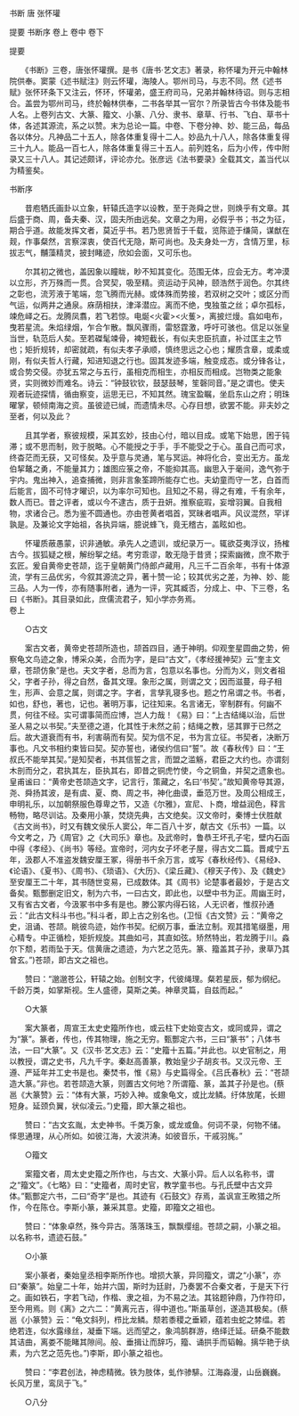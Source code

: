 <!-- { "loadSidebar": true } -->
书断 唐 张怀瓘

提要
书断序
卷上
卷中
卷下
 
 
提要

　　《书断》三卷，唐张怀瓘撰。是书《唐书·艺文志》著录，称怀瓘为开元中翰林院供奉。窦蒙《述书赋注》则云怀瓘，海陵人。鄂州司马，与志不同。然《述书赋》张怀环条下又注云，怀环，怀瓘弟，盛王府司马，兄弟并翰林待诏。则与志相合。盖尝为鄂州司马，终於翰林供奉，二书各举其一官尔？所录皆古今书体及能书人名。上卷列古文、大篆、籀文、小篆、八分、隶书、章草、行书、飞白、草书十体，各述其源流，系之以赞。末为总论一篇。中卷、下卷分神、妙、能三品，每品各以体分。凡神品二十五人，除各体重复得十二人。妙品九十八人，除各体重复得三十九人。能品一百七人，除各体重复得三十五人。前列姓名，后为小传，传中附录又三十八人。其记述颇详，评论亦允。张彦远《法书要录》全载其文，盖当代以为精鉴矣。  

书断序

　　昔庖牺氏画卦以立象，轩辕氏造字以设教，至于尧舜之世，则焕乎有文章。其后盛于商、周，备夫秦、汉，固夫所由远矣。文章之为用，必假乎书；书之为征，期合乎道。故能发挥文者，莫近乎书。若乃思贤哲于千载，览陈迹于缣简，谋猷在觌，作事粲然，言察深衷，使百代无隐，斯可尚也。及夫身处一方，含情万里，标拔志气，黼藻精灵，披封睹迹，欣如会面，又可乐也。 

　　尔其初之微也，盖因象以瞳眬，眇不知其变化。范围无体，应会无方。考冲漠以立形，齐万殊而一贯。合冥契，吸至精。资运动于风神，颐浩然于润色。尔其终之彰也，流芳液于笔端，忽飞腾而光赫。或体殊而势接，若双树之交叶；或区分而气运，似两井之通泉。庥荫相扶，津泽潜应。离而不绝，曳独茧之丝；卓尔孤标，竦危峄之石。龙腾凤翥，若飞若惊。电烻<火霍><火蒦>，离披烂熳。翕如电布，曳若星流。朱焰绿烟，乍合乍散。飘风骤雨，雷怒霆激，呼吁可骇也。信足以张皇当世，轨范后人矣。至若磔髦竦骨，裨短截长，有似夫忠臣抗直，补过匡主之节也；矩折规转，却密就疏，有似夫孝子承顺，慎终思远之心也；耀质含章，或柔或刚，有似夫哲人行藏，知进知退之行也。固其发迹多端，触变成态。或分锋各让，或合势交侵。亦犹五常之与五行，虽相克而相生，亦相反而相成。岂物类之能象贤，实则微妙而难名。诗云：“钟鼓钦钦，鼓瑟鼓琴，笙磬同音。”是之谓也。使夫观者玩迹探情，循由察变，运思无已，不知其然。瑰宝盈瞩，坐启东山之府；明珠曜掌，顿倾南海之资。虽彼迹已缄，而遗情未尽。心存目想，欲罢不能。非夫妙之至者，何以及此？ 

　　且其学者，察彼规模，采其玄妙，技由心付，暗以目成。或笔下始思，困于钝滞；或不思而制，败于脱略。心不能授之于手，手不能受之于心。虽自己而可求，终杳茫而无获，又可怪矣。及乎意与灵通，笔与冥运。神将化合，变出无方。虽龙伯挈鼇之勇，不能量其力；雄图应箓之帝，不能抑其高。幽思入于毫间，逸气弥于宇内。鬼出神入，追查捕微，则非言象筌蹄所能存亡也。夫幼童而守一艺，白首而后能言，固不可恃才曜识，以为率尔可知也。且知之不易，得之有难，千有余年，数人而已。昔之评者，或以今不逮古，质于丑妍。推察疵瑕，妄增羽翼。自我相物，求诸合己。悉为鉴不圆通也。亦由苍黄者唱首，冥昧者唱声。风议混然，罕详孰是。及兼论文字始祖，各执异端，臆说蜂飞，竟无稽古，盖眩如也。 

　　怀瓘质蔽愚蒙，识非通敏。承先人之遗训，或纪录万一。辄欲芟夷浮议，扬榷古今。拔狐疑之根，解纷挐之结。考穷乖谬，敢无隐于昔贤；探索幽微，庶不欺于玄匠。爰自黄帝史苍颉，迄于皇朝黄门侍郎卢藏用，凡三千二百余年，书有十体源流，学有三品优劣，今叙其源流之异，著十赞一论；较其优劣之差，为神、妙、能三品。人为一传，亦有随事附者，通为一评，究其臧否，分成上、中、下三卷，名曰《书断》。其目录如此，庶儒流君子，知小学亦务焉。  
卷上

　　○古文 

　　案古文者，黄帝史苍颉所造也，颉首四目，通于神明。仰观奎星圆曲之势，俯察龟文鸟迹之象，博采众美，合而为字，是曰“古文”，《孝经援神契》云“奎主文章，苍颉仿象”是也。夫文字者，总而为言，包意以名事也。分而为义，则文者祖父，字者子孙，得之自然，备其文理。象形之属，则谓之文；因而滋蔓，母子相生，形声、会意之属，则谓之字。字者，言孳乳寝多也。题之竹帛谓之书。书者，如也，舒也，著也，记也。著明万事，记往知来。名言诸无，宰制群有。何幽不贯，何往不经。实可谓事简而应博，岂人力哉！《易》曰：“上古结绳以治，后世圣人易之以书契。”夫至德之道，化其性于未然之前；结绳之教，惩其罪于已然之后。故大道衰而有书，利害萌而有契。契为信不足，书为言立征。书契者，决断万事也。凡文书相约束皆曰契。契亦誓也，诸侯约信曰“誓”。故《春秋传》曰：“王叔氏不能举其契。”是知契者，书其信誓之言，而盟之滥觞，君臣之大约也。亦谓刻木剖而分之，君执其左，臣执其右，即昔之铜虎竹使，今之铜鱼，并契之遗象也。皇甫谧曰：“黄帝史苍颉造文字，记言行，策藏之，名曰‘书契’。”故知黄帝导其源，尧、舜扬其波，是有虞、夏、商、周之书，神化曲谟，垂范万世。及周公相成王，申明礼乐，以加朝祭服色尊卑之节，又造《尔雅》，宣尼、卜商，增益润色，释言畅物，略尽训诂。及秦用小篆，焚烧先典，古文绝矣。汉文帝时，秦博士伏胜献《古文尚书》，时又有魏文侯乐人窦公，年二百八十岁，献古文《乐书》一篇。以今文考之，乃《周官》之《大司乐》章也。及武帝时，鲁恭王坏孔子宅，壁内石函中得《孝经》、《尚书》等经。宣帝时，河内女子坏老子屋，得古文二篇。晋咸宁五年，汲郡人不准盗发魏安厘王冢，得册书千余万言，或写《春秋经传》、《易经》、《论语》、《夏书》、《周书》、《琐语》、《大历》、《梁丘藏》、《穆天子传》、及《魏史》至安厘王二十年，其书随世变易，已成数体。其《周书》论楚事者最妙，于是古文备矣。甄酆删定旧文，制为六书，一曰古文，即此也，以壁中书为正。周幽王时，又有省古文者，今汲冢书中多有是也。滕公冢内得石铭，人无识者，惟叔孙通云：“此古文科斗书也。”科斗者，即上古之别名也。(卫恒《古文赞》云：“黄帝之史，沮诵、苍颉。眺彼鸟迹，始作书契。纪纲万事，垂法立制。观其措笔缀墨，用心精专。中正循检，矩折规旋。其曲如弓，其直如弦。矫然特出，若龙腾于川。淼尔下颓，若雨坠于天。信黄唐之遗迹，为六艺之范先。篆、籀盖其子孙，隶草乃其曾玄。”)苍颉，即古文之祖也。

　　赞曰：“邈邈苍公，轩辕之始。创制文字，代彼绳理。粲若星辰，郁为纲纪。千龄万类，如掌斯视。生人盛德，莫斯之美。神章灵篇，自兹而起。” 

　　○大篆

　　案大篆者，周宣王太史史籀所作也，或云柱下史始变古文，或同或异，谓之为“篆”。篆者，传也，传其物理，施之无穷。甄酆定六书，三曰“篆书”；八体书法，一曰“大篆”。又《汉书·艺文志》云：“史籀十五篇。”并此也。以史官制之，用以教授，谓之史书，凡九千字。秦赵高善篆，教始皇少子胡亥书。又汉元帝、王遵、严延年并工史书是也。秦焚书，惟《易》与史篇得全。《吕氏春秋》云：“苍颉造大篆。”非也。若苍颉造大篆，则置古文何地？所谓籀、篆，盖其子孙是也。(蔡邕《大篆赞》云：“体有大篆，巧妙入神。或象龟文，或比龙鳞。纡体放尾，长翅短身。延颈负翼，状似凌云。”)史籀，即大篆之祖也。 

　　赞曰：“古文玄胤，太史神书。千类万象，或龙或鱼。何词不录，何物不储。怿思通理，从心所如。如彼江海，大波洪涛。如彼音乐，干戚羽旄。” 

　　○籀文

　　案籀文者，周太史史籀之所作也，与古文、大篆小异。后人以名称书，谓之“籀文”。《七略》曰：“史籀者，周时史官，教学童书也。与孔氏壁中古文异体。”甄酆定六书，二曰“奇字”是也。其迹有《石鼓文》存焉，盖讽宣王畋猎之所作，今在陈仓。李斯小篆，兼采其意。史籀，即籀文之祖也。

　　赞曰：“体象卓然，殊今异古。落落珠玉，飘飘缨组。苍颉之嗣，小篆之祖。以名称书，遗迹石鼓。” 

　　○小篆

　　案小篆者，秦始皇丞相李斯所作也。增损大篆，异同籀文，谓之“小篆”，亦曰“秦篆”。始皇二十年，始并六国，斯时为廷尉，乃奏罢不合秦文者，于是天下行之。画如铁石，字若飞动，作楷、隶之祖，为不易之法。其铭题钟鼎，乃作符印，至今用焉。则《离》之六二：“黄离元吉，得中道也。”斯虽草创，遂造其极矣。(蔡邕《小篆赞》云：“龟文斜列，栉比龙鳞。颓若黍稷之垂颖，蕴若虫蛇之棼缊。若绝若连，似水露缘丝，凝垂下端。远而望之，象鸿鹄群游，络绎迁延。研桑不能数其诘曲，离娄不能睹其隙间。般、垂揖让而辞巧，籀、诵拱手而韬翰。摛华艳于纨素，为六艺之范先也。”)李斯，即小篆之祖也。 

　　赞曰：“李君创法，神虑精微。铁为肢体，虬作骖騑。江海淼漫，山岳巍巍。长风万里，鸾凤于飞。” 

　　○八分

